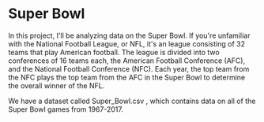 # Super Bowl
In this project, I'll be analyzing data on the Super Bowl. If you're unfamiliar with the National Football League, or NFL, it's an league consisting of 32 teams that play American football. The league is divided into two conferences of 16 teams each, the American Football Conference (AFC), and the National Football Conference (NFC). Each year, the top team from the NFC plays the top team from the AFC in the Super Bowl to determine the overall winner of the NFL.

We have a dataset called Super_Bowl.csv , which contains data on all of the Super Bowl games from 1967-2017.
